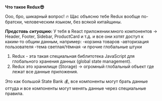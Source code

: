 __Что такое Redux😎__

Ооо, бро, шикарный вопрос! 🔥
Щас объясню тебе Redux вообще по-братски, человеческим языком, без всякой китайщины.

__*Представь ситуацию:*__
  У тебя в React приложении:много компонентов → Header, Footer, Sidebar, ProductCard и т.д.
  и все они хотят доступ к каким-то общим данным, например:
-корзина товаров
-авторизация пользователя
-тема светлая/тёмная
-и прочие глобальные штуки

1. Redux - эта такая специальная библитотека JavaScript для глобального хранения данных (global state management).
2. Redux это хранилище (Storage) → огромный глобальный объект где лежат все данные приложения.

Это как большой State Bank 💰, все компоненты могут брать данные оттуда и все компоненты могут менять данные через специальные правила.